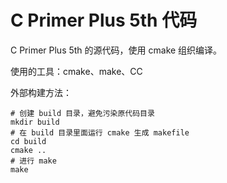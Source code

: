 C Primer Plus 5th 代码
=========================

C Primer Plus 5th 的源代码，使用 cmake 组织编译。

使用的工具：cmake、make、CC

外部构建方法：

    # 创建 build 目录，避免污染原代码目录
    mkdir build
    # 在 build 目录里面运行 cmake 生成 makefile
    cd build
    cmake ..
    # 进行 make
    make

